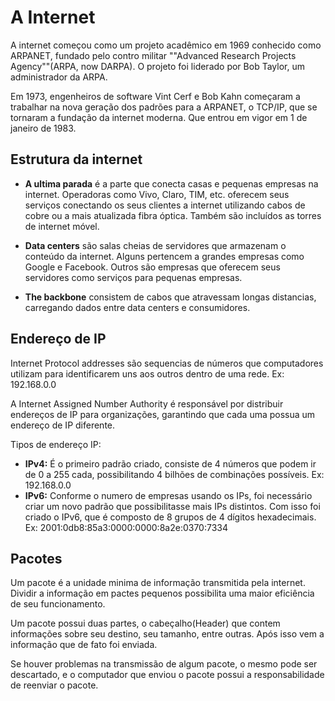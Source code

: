 # A Internet

A internet começou como um projeto acadêmico em 1969 conhecido como ARPANET, fundado pelo contro militar ""Advanced Research Projects Agency""(ARPA, now DARPA). O projeto foi liderado por Bob Taylor, um administrador da ARPA.

Em 1973, engenheiros de software Vint Cerf e Bob Kahn começaram a trabalhar na nova geração dos padrões para a ARPANET, o TCP/IP, que se tornaram a fundação da internet moderna. Que entrou em vigor em 1 de janeiro de 1983.

## Estrutura da internet

- **A ultima parada** é a parte que conecta casas e pequenas empresas na internet. Operadoras como Vivo, Claro, TIM, etc. oferecem seus serviços conectando os seus clientes a internet utilizando cabos de cobre ou a mais atualizada fibra óptica. Também  são incluídos as torres de internet móvel.

- **Data centers** são salas cheias de servidores que armazenam o conteúdo da internet. Alguns pertencem a grandes empresas como Google e Facebook. Outros são empresas que oferecem seus servidores como serviços para pequenas empresas.

- **The backbone** consistem de cabos que atravessam longas distancias, carregando dados entre data centers e consumidores.

## Endereço de IP
Internet Protocol addresses são sequencias de números que computadores utilizam para identificarem uns aos outros dentro de uma rede. Ex: 192.168.0.0

A Internet Assigned Number Authority é responsável por distribuir endereços de IP para organizações, garantindo que cada uma possua um endereço de IP diferente.

Tipos de endereço IP:
- **IPv4:** É o primeiro padrão criado, consiste de 4 números que podem ir de 0 a 255 cada, possibilitando 4 bilhões de combinações possíveis. Ex: 192.168.0.0
- **IPv6:** Conforme o numero de empresas usando os IPs, foi necessário criar um novo padrão que possibilitasse mais IPs distintos. Com isso foi criado o IPv6, que é composto de 8 grupos de 4 dígitos hexadecimais. Ex: 2001:0db8:85a3:0000:0000:8a2e:0370:7334

## Pacotes
Um pacote é a unidade minima de informação transmitida pela internet. Dividir a informação em pactes pequenos possibilita uma maior eficiência de seu funcionamento.

Um pacote possui duas partes, o cabeçalho(Header) que contem informações sobre seu destino, seu tamanho, entre outras. Após isso vem a informação que de fato foi enviada.

Se houver problemas na transmissão de algum pacote, o mesmo pode ser descartado, e o computador que enviou o pacote possui a responsabilidade de reenviar o pacote.